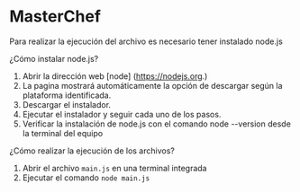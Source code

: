 # MasterChef

Para realizar la ejecución del archivo es necesario tener instalado node.js

¿Cómo instalar node.js?

1. Abrir la dirección web [node] (https://nodejs.org.)
2. La pagina mostrará automáticamente la opción de descargar según la plataforma identificada.
3. Descargar el instalador.
4. Ejecutar el instalador y seguir cada uno de los pasos.
5. Verificar la instalación de node.js con el comando node --version desde la terminal del equipo

¿Cómo realizar la ejecución de los archivos?

1. Abrir el archivo ````main.js```` en una terminal integrada
2. Ejecutar el comando ````node main.js````

